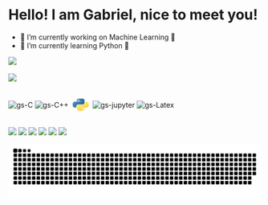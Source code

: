 # Hello! I am Gabriel, nice to meet you!

- 🔭 I’m currently working on Machine Learning 🤖
- 🌱 I’m currently learning Python 🐍

<!-- <div align="center">
  <a href="https://github.com/gabrielsilva08">
  <img width="42%" src="https://github-readme-stats.vercel.app/api?username=gabrielsilva08&show_icons=true&theme=dracula&include_all_commits=true&count_private=true"/>
  <img width="50%" src="https://github-readme-stats.vercel.app/api/top-langs/?username=gabrielsilva08&layout=compact&langs_count=7&theme=dracula"/>
</div> -->
  
 <p><img align="left" src="https://github-readme-stats.vercel.app/api?username=gabrielsilva08&show_icons=true&theme=dracula&include_all_commits=true&count_private=true"/></p>

<br />

 <p><img align="center" src="https://github-readme-stats.vercel.app/api/top-langs/?username=gabrielsilva08&layout=compact&langs_count=7&theme=dracula"/></p>

 <div style="display: inline_block"><br>
  <img align="center" alt="gs-C" height="30" width="40" src="https://cdn.jsdelivr.net/gh/devicons/devicon/icons/c/c-original.svg">
  <img align="center" alt="gs-C++" height="30" width="40" src="https://cdn.jsdelivr.net/gh/devicons/devicon/icons/cplusplus/cplusplus-original.svg">
  <img align="center" alt="gs-Python" height="30" width="40" src="https://raw.githubusercontent.com/devicons/devicon/master/icons/python/python-original.svg">
  <img align="center" alt="gs-jupyter" height="30" width="40" src="https://cdn.jsdelivr.net/gh/devicons/devicon/icons/jupyter/jupyter-original-wordmark.svg">
  <img align="center" alt="gs-Latex" height="30" width="40" src="https://cdn.jsdelivr.net/gh/devicons/devicon/icons/latex/latex-original.svg">
</div>
  
  ##

<div> 
  <a href="https://www.youtube.com/channel/UCMm5M6kKwmh7Tzi8A84aEuw" target="_blank"><img src="https://img.shields.io/badge/YouTube-FF0000?style=for-the-badge&logo=youtube&logoColor=white" target="_blank"></a>
  <a href="https://www.instagram.com/g46riel_5ilv4" target="_blank"><img src="https://img.shields.io/badge/-Instagram-%23E4405F?style=for-the-badge&logo=instagram&logoColor=white" target="_blank"></a>
  <a href = "mailto:gabrielsilvaribeiro17@gmail.com"><img src="https://img.shields.io/badge/Gmail-D14836?style=for-the-badge&logo=gmail&logoColor=white" target="_blank"></a>
  <a href="https://www.linkedin.com/in/gabriel-silva-ribeiro-526949232" target="_blank"><img src="https://img.shields.io/badge/-LinkedIn-%230077B5?style=for-the-badge&logo=linkedin&logoColor=white" target="_blank"></a>
  <a href="https://www.sololearn.com/profile/12246913" target="_blank"><img src="https://img.shields.io/badge/-Sololearn-3a464b?style=for-the-badge&logo=Sololearn&logoColor=white" target="_blank"></a>
  <a href="https://codeforces.com/profile/Gabriel_Silva" target="_blank"><img src="https://img.shields.io/badge/Codeforces-445f9d?style=for-the-badge&logo=Codeforces&logoColor=white" target="_blank"></a>
  
  ![Snake animation](https://github.com/gabrielsilva08/gabrielsilva08/blob/output/github-contribution-grid-snake.svg)
</div>
